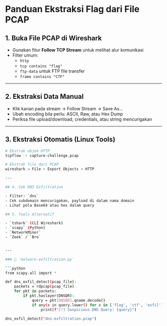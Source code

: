 # Panduan Ekstraksi Flag dari File PCAP

## 1. Buka File PCAP di Wireshark

- Gunakan fitur **Follow TCP Stream** untuk melihat alur komunikasi
- Filter umum:
  - `http`
  - `tcp contains "flag"`
  - `ftp-data` untuk FTP file transfer
  - `frame contains "CTF"`

---

## 2. Ekstraksi Data Manual

- Klik kanan pada stream → Follow Stream → Save As...
- Ubah encoding bila perlu: ASCII, Raw, atau Hex Dump
- Periksa file upload/download, credentials, atau string mencurigakan

---

## 3. Ekstraksi Otomatis (Linux Tools)

```bash
# Ekstrak objek HTTP
tcpflow -r capture-challenge.pcap

# Ekstrak file dari PCAP
wireshark → File > Export Objects > HTTP

---

## 4. Cek DNS Exfiltration

- Filter: `dns`
- Cek subdomain mencurigakan, payload di dalam nama domain
- Lihat pola Base64 atau hex dalam query

## 5. Tools Alternatif

- `tshark` (CLI Wireshark)
- `scapy` (Python)
- `NetworkMiner`
- `Zeek` / `Bro`


---

### 📄 `malware-exfiltration.py`

```python
from scapy.all import *

def dns_exfil_detect(pcap_file):
    packets = rdpcap(pcap_file)
    for pkt in packets:
        if pkt.haslayer(DNSQR):
            query = pkt[DNSQR].qname.decode()
            if any(x in query.lower() for x in ['flag', 'ctf', 'exfil']):
                print(f"[!] Suspicious DNS Query: {query}")

dns_exfil_detect("dns-exfiltration.pcap")

